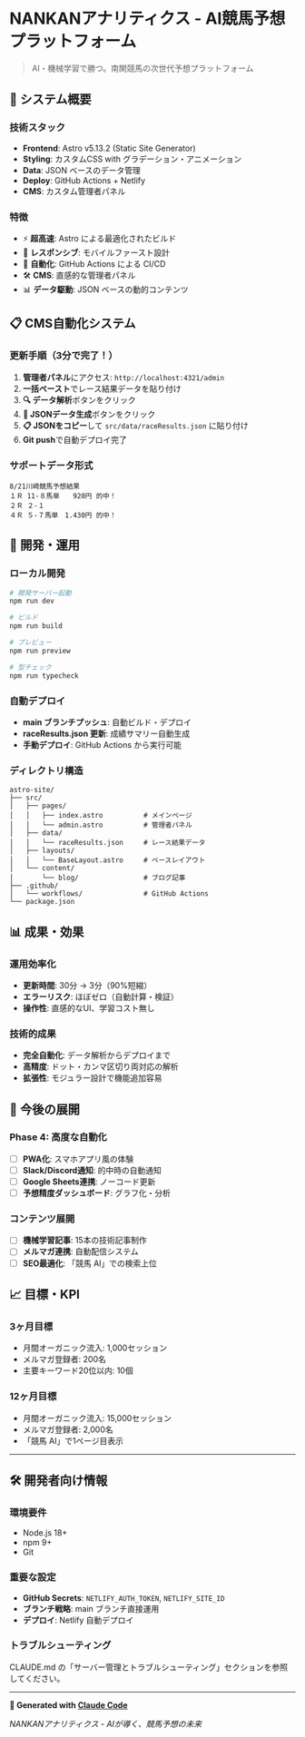 # NANKANアナリティクス - AI競馬予想プラットフォーム

> AI・機械学習で勝つ。南関競馬の次世代予想プラットフォーム

## 🚀 システム概要

### 技術スタック
- **Frontend**: Astro v5.13.2 (Static Site Generator)
- **Styling**: カスタムCSS with グラデーション・アニメーション
- **Data**: JSON ベースのデータ管理
- **Deploy**: GitHub Actions + Netlify
- **CMS**: カスタム管理者パネル

### 特徴
- ⚡ **超高速**: Astro による最適化されたビルド
- 📱 **レスポンシブ**: モバイルファースト設計
- 🤖 **自動化**: GitHub Actions による CI/CD
- 🛠️ **CMS**: 直感的な管理者パネル
- 📊 **データ駆動**: JSON ベースの動的コンテンツ

## 📋 CMS自動化システム

### 更新手順（3分で完了！）
1. **管理者パネル**にアクセス: `http://localhost:4321/admin`
2. **一括ペースト**でレース結果データを貼り付け
3. **🔍 データ解析**ボタンをクリック
4. **🚀 JSONデータ生成**ボタンをクリック
5. **📋 JSONをコピー**して `src/data/raceResults.json` に貼り付け
6. **Git push**で自動デプロイ完了

### サポートデータ形式
```
8/21川崎競馬予想結果
１Ｒ 11-８馬単　　920円 的中！
２Ｒ ２-１
４Ｒ ５-７馬単　1.430円 的中！
```

## 🔧 開発・運用

### ローカル開発
```bash
# 開発サーバー起動
npm run dev

# ビルド
npm run build

# プレビュー
npm run preview

# 型チェック
npm run typecheck
```

### 自動デプロイ
- **main ブランチプッシュ**: 自動ビルド・デプロイ
- **raceResults.json 更新**: 成績サマリー自動生成
- **手動デプロイ**: GitHub Actions から実行可能

### ディレクトリ構造
```
astro-site/
├── src/
│   ├── pages/
│   │   ├── index.astro          # メインページ
│   │   └── admin.astro          # 管理者パネル
│   ├── data/
│   │   └── raceResults.json     # レース結果データ
│   ├── layouts/
│   │   └── BaseLayout.astro     # ベースレイアウト
│   └── content/
│       └── blog/                # ブログ記事
├── .github/
│   └── workflows/               # GitHub Actions
└── package.json
```

## 📊 成果・効果

### 運用効率化
- **更新時間**: 30分 → 3分（90%短縮）
- **エラーリスク**: ほぼゼロ（自動計算・検証）
- **操作性**: 直感的なUI、学習コスト無し

### 技術的成果
- **完全自動化**: データ解析からデプロイまで
- **高精度**: ドット・カンマ区切り両対応の解析
- **拡張性**: モジュラー設計で機能追加容易

## 🎯 今後の展開

### Phase 4: 高度な自動化
- [ ] **PWA化**: スマホアプリ風の体験
- [ ] **Slack/Discord通知**: 的中時の自動通知
- [ ] **Google Sheets連携**: ノーコード更新
- [ ] **予想精度ダッシュボード**: グラフ化・分析

### コンテンツ展開
- [ ] **機械学習記事**: 15本の技術記事制作
- [ ] **メルマガ連携**: 自動配信システム
- [ ] **SEO最適化**: 「競馬 AI」での検索上位

## 📈 目標・KPI

### 3ヶ月目標
- 月間オーガニック流入: 1,000セッション
- メルマガ登録者: 200名
- 主要キーワード20位以内: 10個

### 12ヶ月目標
- 月間オーガニック流入: 15,000セッション
- メルマガ登録者: 2,000名
- 「競馬 AI」で1ページ目表示

---

## 🛠️ 開発者向け情報

### 環境要件
- Node.js 18+
- npm 9+
- Git

### 重要な設定
- **GitHub Secrets**: `NETLIFY_AUTH_TOKEN`, `NETLIFY_SITE_ID`
- **ブランチ戦略**: main ブランチ直接運用
- **デプロイ**: Netlify 自動デプロイ

### トラブルシューティング
CLAUDE.md の「サーバー管理とトラブルシューティング」セクションを参照してください。

---

**🤖 Generated with [Claude Code](https://claude.ai/code)**

*NANKANアナリティクス - AIが導く、競馬予想の未来*
